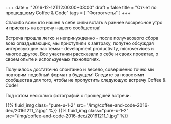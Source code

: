 +++
date = "2016-12-12T12:00:00+03:00"
draft = false
title = "Отчет по прошедшему Coffee & Code"
tags = [
	"Фотоотчеты"
]
+++

Спасибо всем кто нашел в себе силы встать в раннее воскресное утро и приехать на встречу нашего сообщества!

Встреча прошла легко и непринужденно - после получасового сбора всех опаздывающих, мы приступили к завтраку, попутно обсуждая интересующие нас темы - development productivity, microservices и многое другое. Все участники рассказали о себе и своих проектах, о своем опыте и используемых технологиях. 

Получилось достаточно спонтанно и весело, совершенно точно мы повторим подобный формат в будущем! Следите за новостями сообщества для того, чтобы не пропустить следующую встречу Coffee & Code!

Под катом несколько фотографий с прошедшей встречи.


<!--more-->

<div class="post_photos">

{{% fluid_img class="pure-u-1-2" src="/img/coffee-and-code-2016-dec/20161211_2.jpg" %}}
{{% fluid_img class="pure-u-1-2" src="/img/coffee-and-code-2016-dec/20161211_1.jpg" %}}

</div>

<!-- [Все фото сообщества](https://drive.google.com/drive/folders/0B90geJfEOzlzUWI4a1VsdkJUQU0?usp=sharing) -->
